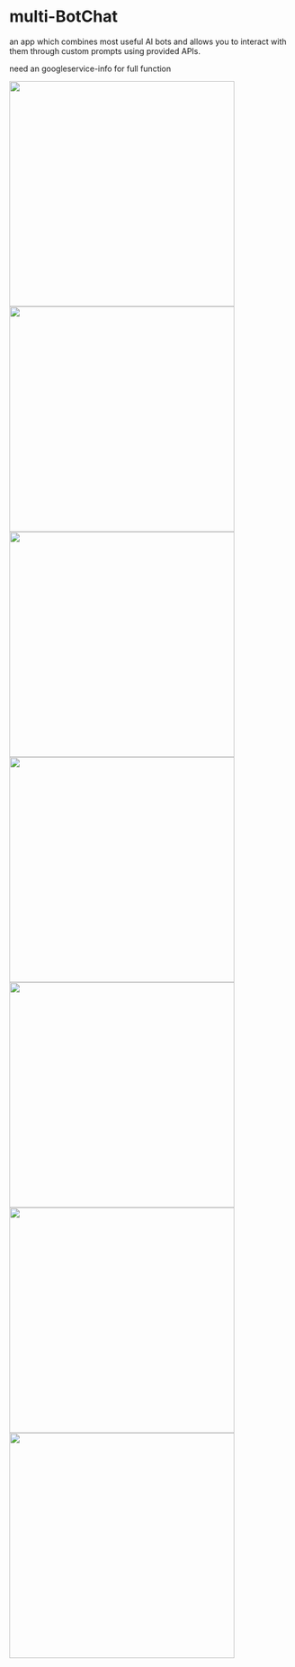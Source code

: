 # multi-BotChat
an app which combines most useful AI bots and allows you to interact with them through custom prompts using provided APIs.

need an googleservice-info for full function

<img src="https://github.com/user-attachments/assets/8364fb7b-cde4-43ec-adc4-db12377079bc" width="400"/>
<img src="https://github.com/user-attachments/assets/1ae7eb89-5b00-45ea-98d4-f6122f0eceb2" width="400"/>
<img src="https://github.com/user-attachments/assets/79dd5dcc-b9fd-4986-b404-314333710a65" width="400"/>
<img src="https://github.com/user-attachments/assets/9bb9aaab-ea28-4116-a0ce-06402e0c3f43" width="400"/>
<img src="https://github.com/user-attachments/assets/fab72d47-93a8-4bd3-86fa-c1af2ab21450" width="400"/>
<img src="https://github.com/user-attachments/assets/15bf522f-c07e-44a7-8a5b-87f9828dd5a9" width="400"/>
<img src="https://github.com/user-attachments/assets/c932953a-2f3b-468b-94e3-c41a350ee6ce" width="400"/>
